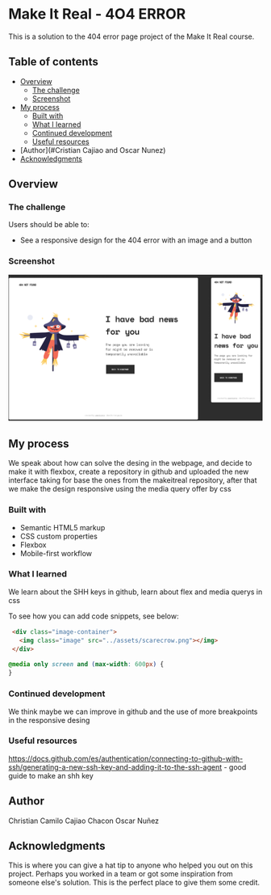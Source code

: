 

# Make It Real - 4O4 ERROR 

This is a solution to the 404 error page project of the Make It Real course.

## Table of contents

- [Overview](#overview)
  - [The challenge](#the-challenge)
  - [Screenshot](#screenshot)
- [My process](#my-process)
  - [Built with](#built-with)
  - [What I learned](#what-i-learned)
  - [Continued development](#continued-development)
  - [Useful resources](#useful-resources)
- [Author](#Cristian Cajiao and Oscar Nunez)
- [Acknowledgments](#acknowledgments)


## Overview

### The challenge

Users should be able to:

- See a responsive design for the 404 error with an image and a button


### Screenshot


<img src="./design/desktop-preview.jpg" width="700">



## My process

We speak about how can solve the desing in the webpage, and decide to make it with flexbox, create a repository in github and uploaded the new interface taking for base the ones from the makeitreal repository, after that we make the design responsive using the media query offer by css

### Built with

- Semantic HTML5 markup
- CSS custom properties
- Flexbox
- Mobile-first workflow

### What I learned

We learn about the SHH keys in github, learn about flex and media querys in css

To see how you can add code snippets, see below:

```html
 <div class="image-container">
   <img class="image" src="../assets/scarecrow.png"></img>
 </div>
```
```css
@media only screen and (max-width: 600px) {
}
```

### Continued development

We think maybe we can improve in github and the use of more breakpoints in the responsive desing 


### Useful resources

https://docs.github.com/es/authentication/connecting-to-github-with-ssh/generating-a-new-ssh-key-and-adding-it-to-the-ssh-agent - good guide to make an shh key

## Author

Christian Camilo Cajiao Chacon 
Oscar Nuñez


## Acknowledgments

This is where you can give a hat tip to anyone who helped you out on this project. Perhaps you worked in a team or got some inspiration from someone else's solution. This is the perfect place to give them some credit.


